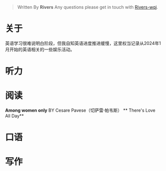 

> Written By **Rivers**
> Any questions please get in touch with  [Rivers-wqj](https://rivers-wqj.github.io/).
# 关于
英语学习很难说明白阶段，但我自知英语进度推进缓慢，这里权当记录从2024年1月开始的英语相关的一些娱乐活动。
# 听力
# 阅读
**Among women only** BY Cesare Pavese（切萨雷·帕韦斯）
** There's Love All Day** 

# 口语
# 写作

<!--stackedit_data:
eyJoaXN0b3J5IjpbMTE4OTc5MzQyOCwtNzI3MDM0MTQyLC03OT
gyMTcyNDFdfQ==
-->